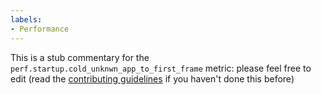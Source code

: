 ```yaml
---
labels:
- Performance
---
```

This is a stub commentary for the `perf.startup.cold_unknwn_app_to_first_frame` metric: please feel free to edit (read the
[contributing guidelines](https://github.com/mozilla/glean-annotations/blob/main/CONTRIBUTING.md)
if you haven't done this before)

